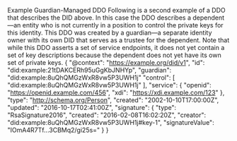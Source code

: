 Example Guardian-Managed DDO Following is a second example of a DDO that
describes the DID above. In this case the DDO describes a dependent—an entity
who is not currently in a position to control the private keys for this
identity. This DDO was created by a guardian—a separate identity owner with
its own DID that serves as a trustee for the dependent. Note that while this
DDO asserts a set of service endpoints, it does not yet contain a set of key
descriptions because the dependent does not yet have its own set of private
keys. { "@context": "https://example.org/did/v1", "id":
"did:example:21tDAKCERh95uGgKbJNHYp", "guardian":
"did:example:8uQhQMGzWxR8vw5P3UWH1j" "control": [
"did:example:8uQhQMGzWxR8vw5P3UWH1j" ], "service": { "openid":
"https://openid.example.com/456", "xdi": "https://xdi.example.com/123" },
"type": "http://schema.org/Person", "created": "2002-10-10T17:00:00Z",
"updated": "2016-10-17T02:41:00Z", "signature": { "type": "RsaSignature2016",
"created": "2016-02-08T16:02:20Z", "creator":
"did:example:8uQhQMGzWxR8vw5P3UWH1j#key-1", "signatureValue":
"IOmA4R7Tf...3CBMq2/gi25s=" } }


